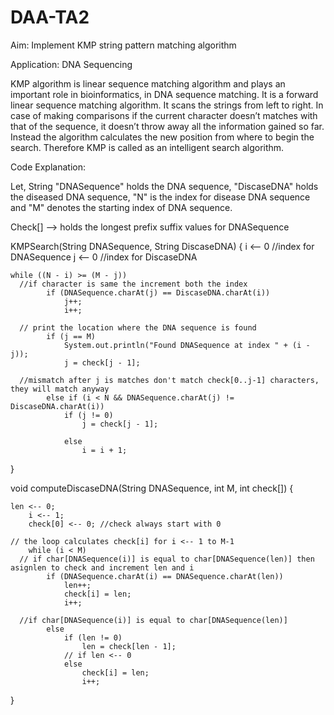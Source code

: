 # DAA-TA2

Aim: Implement KMP string pattern matching algorithm

Application: DNA Sequencing

KMP algorithm is linear sequence matching algorithm and plays an important role in bioinformatics, in DNA sequence matching. It is a forward linear sequence matching algorithm. It scans the strings from left to right.
In case of making comparisons if the current character doesn’t matches with that of the sequence, it doesn’t throw away all the information gained so far. Instead the algorithm calculates the new position from where to begin the search. Therefore KMP is called as an intelligent search algorithm.

Code Explanation:

Let, String "DNASequence" holds the DNA sequence, "DiscaseDNA" holds the diseased DNA sequence, "N" is the index for disease DNA sequence and "M" denotes the starting index of DNA sequence.

Check[] --> holds the longest prefix suffix values for DNASequence

KMPSearch(String DNASequence, String DiscaseDNA) {
    i <-- 0 //index for DNASequence
    j <-- 0 //index for DiscaseDNA

    while ((N - i) >= (M - j)) 
      //if character is same the increment both the index
			if (DNASequence.charAt(j) == DiscaseDNA.charAt(i)) 
				j++;
				i++;
			
      // print the location where the DNA sequence is found
			if (j == M) 
				System.out.println("Found DNASequence at index " + (i - j));
				j = check[j - 1];
			
      //mismatch after j is matches don't match check[0..j-1] characters, they will match anyway
			else if (i < N && DNASequence.charAt(j) != DiscaseDNA.charAt(i)) 
				if (j != 0)
					j = check[j - 1];

				else
					i = i + 1;

}

void computeDiscaseDNA(String DNASequence, int M, int check[]) {
		
    len <-- 0;
		i <-- 1;
		check[0] <-- 0; //check always start with 0

    // the loop calculates check[i] for i <-- 1 to M-1
		while (i < M) 
      // if char[DNASequence(i)] is equal to char[DNASequence(len)] then asignlen to check and increment len and i
			if (DNASequence.charAt(i) == DNASequence.charAt(len)) 
				len++;
				check[i] = len;
				i++;
			
      //if char[DNASequence(i)] is equal to char[DNASequence(len)]
			else 
				if (len != 0) 
					len = check[len - 1];
				// if len <-- 0
				else 
					check[i] = len;
					i++;		
}


